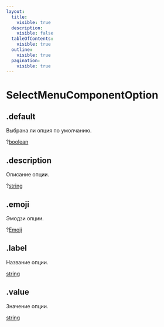 ```yaml
---
layout:
  title:
    visible: true
  description:
    visible: false
  tableOfContents:
    visible: true
  outline:
    visible: true
  pagination:
    visible: true
---
```


# SelectMenuComponentOption

## .default

Выбрана ли опция по умолчанию.

?[boolean](https://developer.mozilla.org/ru/docs/Web/JavaScript/Reference/Global\_Objects/Boolean)

## .description

Описание опции.

?[string](https://developer.mozilla.org/ru/docs/Web/JavaScript/Reference/Global\_Objects/String)

## .emoji

Эмодзи опции.

?[Emoji](emoji.md)

## .label

Название опции.

[string](https://developer.mozilla.org/ru/docs/Web/JavaScript/Reference/Global\_Objects/String)

## .value

Значение опции.

[string](https://developer.mozilla.org/ru/docs/Web/JavaScript/Reference/Global\_Objects/String)
